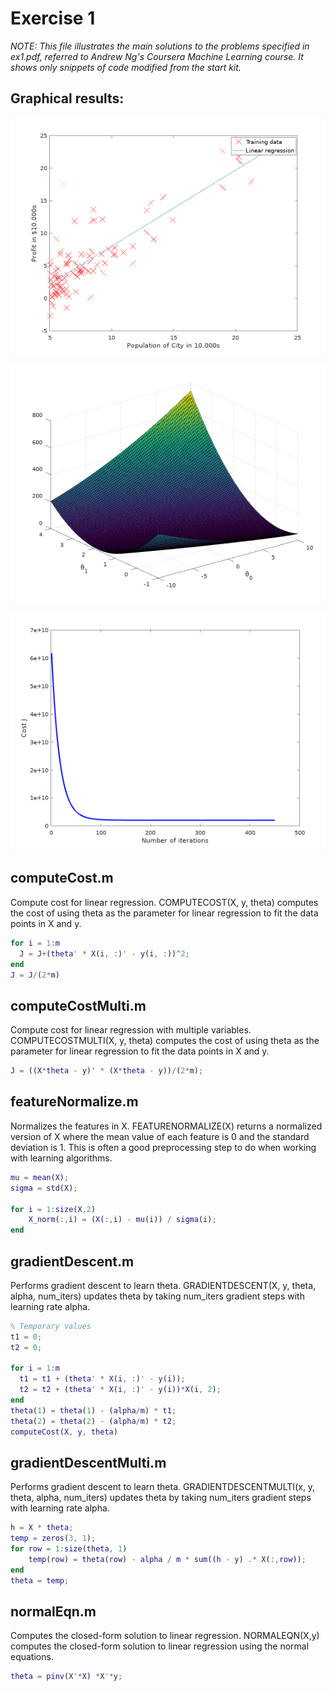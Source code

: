 # Exercise 1
*NOTE: This file illustrates the main solutions to the problems specified in ex1.pdf, referred to Andrew Ng's Coursera Machine Learning course. It shows only snippets of code modified from the start kit.*

## Graphical results:

![](/Pictures/Ex-1-1.png)

![](/Pictures/Ex-1-2.png)

![](/Pictures/Ex-1-3.png)
## computeCost.m
Compute cost for linear regression.
COMPUTECOST(X, y, theta) computes the cost of using theta as the parameter for linear regression to fit the data points in X and y.

```matlab
for i = 1:m
  J = J+(theta' * X(i, :)' - y(i, :))^2; 
end
J = J/(2*m)
```

## computeCostMulti.m
Compute cost for linear regression with multiple variables.
COMPUTECOSTMULTI(X, y, theta) computes the cost of using theta as the parameter for linear regression to fit the data points in X and y.

```matlab
J = ((X*theta - y)' * (X*theta - y))/(2*m);
```

## featureNormalize.m
Normalizes the features in X.
FEATURENORMALIZE(X) returns a normalized version of X where the mean value of each feature is 0 and the standard deviation is 1. This is often a good preprocessing step to do when working with learning algorithms.

```matlab
mu = mean(X);
sigma = std(X);

for i = 1:size(X,2)
    X_norm(:,i) = (X(:,i) - mu(i)) / sigma(i);
end
```

## gradientDescent.m
Performs gradient descent to learn theta.
GRADIENTDESCENT(X, y, theta, alpha, num_iters) updates theta by taking num_iters gradient steps with learning rate alpha.

```matlab
% Temporary values
t1 = 0;
t2 = 0;

for i = 1:m
  t1 = t1 + (theta' * X(i, :)' - y(i));
  t2 = t2 + (theta' * X(i, :)' - y(i))*X(i, 2);
end 
theta(1) = theta(1) - (alpha/m) * t1;
theta(2) = theta(2) - (alpha/m) * t2;
computeCost(X, y, theta) 
```

## gradientDescentMulti.m
Performs gradient descent to learn theta.
GRADIENTDESCENTMULTI(x, y, theta, alpha, num_iters) updates theta by taking num_iters gradient steps with learning rate alpha.

```matlab
h = X * theta;
temp = zeros(3, 1);
for row = 1:size(theta, 1)
    temp(row) = theta(row) - alpha / m * sum((h - y) .* X(:,row));
end
theta = temp;
```
## normalEqn.m
Computes the closed-form solution to linear regression.
NORMALEQN(X,y) computes the closed-form solution to linear regression using the normal equations.

```matlab
theta = pinv(X'*X) *X'*y;
```
